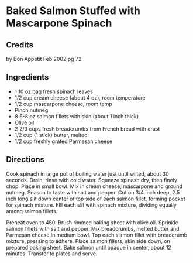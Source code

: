 # Baked Salmon Stuffed with Mascarpone Spinach 

<!-- BEGIN content -->

## Credits

by Bon Appetit Feb 2002 pg 72

## Ingredients

- 1 10 oz bag fresh spinach leaves
- 1/2 cup cream cheese (about 4 oz), room temperature
- 1/2 cup mascarpone cheese, room temp
- Pinch nutmeg
- 8 6-8 oz salmon fillets with skin (about 1 inch thick)
- Olive oil
- 2 2/3 cups fresh breadcrumbs from French bread with crust
- 1/2 cup (1 stick) butter, melted
- 1/2 cup freshly grated Parmesan cheese

## Directions

Cook spinach in large pot of boiling water just until wilted, about 30 seconds. Drain; rinse with cold water. Squeeze spinash dry, then finely chop. Place in small bowl. Mix in cream cheese, mascarpone and ground nutmeg. Season to taste with salt and pepper. Cut on 3/4 inch deep, 2.5 inch long slit down center of top side of each salmon fillet, forming pocket for spinach mixture. FIll each slit with spinach mixture, dividing equally among salmon fillets.   
  
 Preheat oven to 450. Brush rimmed baking sheet with olive oil. Sprinkle salmon fillets with salt and pepper. Mix breadcrumbs, melted butter and Parmesan cheese in medium bowl. Top each slamon fillet with breadcrumb mixture, pressing to adhere. Place salmon fillers, skin side down, on prepared baking sheet. Bake salmon until opaque in center, about 12 minutes. Transfer to plates and serve.

<!-- END content -->

